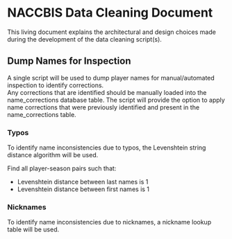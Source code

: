 # NACCBIS Data Cleaning Document

This living document explains the architectural and design choices made
during the development of the data cleaning script(s).  

## Dump Names for Inspection

A single script will be used to dump player names for manual/automated inspection to identify corrections.  
Any corrections that are identified should be manually loaded into the name_corrections database table.
The script will provide the option to apply name corrections that were previously identified and present in the name_corrections table.

### Typos

To identify name inconsistencies due to typos, the Levenshtein string distance algorithm will be used.

Find all player-season pairs such that:
* Levenshtein distance between last names is 1
* Levenshtein distance between first names is 1

### Nicknames

To identify name inconsistencies due to nicknames, a nickname lookup table will be used.  
